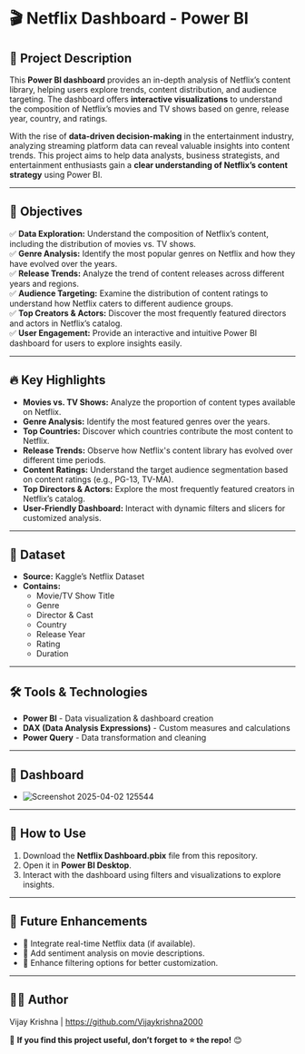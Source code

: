 # 🎬 Netflix Dashboard - Power BI  

## 📌 Project Description  
This **Power BI dashboard** provides an in-depth analysis of Netflix’s content library, helping users explore trends, content distribution, and audience targeting. The dashboard offers **interactive visualizations** to understand the composition of Netflix’s movies and TV shows based on genre, release year, country, and ratings.  

With the rise of **data-driven decision-making** in the entertainment industry, analyzing streaming platform data can reveal valuable insights into content trends. This project aims to help data analysts, business strategists, and entertainment enthusiasts gain a **clear understanding of Netflix’s content strategy** using Power BI.  

---

## 🎯 Objectives  
✅ **Data Exploration:** Understand the composition of Netflix’s content, including the distribution of movies vs. TV shows.  
✅ **Genre Analysis:** Identify the most popular genres on Netflix and how they have evolved over the years.  
✅ **Release Trends:** Analyze the trend of content releases across different years and regions.  
✅ **Audience Targeting:** Examine the distribution of content ratings to understand how Netflix caters to different audience groups.  
✅ **Top Creators & Actors:** Discover the most frequently featured directors and actors in Netflix’s catalog.  
✅ **User Engagement:** Provide an interactive and intuitive Power BI dashboard for users to explore insights easily.  

---

## 🔥 Key Highlights  
- **Movies vs. TV Shows:** Analyze the proportion of content types available on Netflix.  
- **Genre Analysis:** Identify the most featured genres over the years.  
- **Top Countries:** Discover which countries contribute the most content to Netflix.  
- **Release Trends:** Observe how Netflix's content library has evolved over different time periods.  
- **Content Ratings:** Understand the target audience segmentation based on content ratings (e.g., PG-13, TV-MA).  
- **Top Directors & Actors:** Explore the most frequently featured creators in Netflix’s catalog.  
- **User-Friendly Dashboard:** Interact with dynamic filters and slicers for customized analysis.  

---

## 📂 Dataset  
- **Source:** Kaggle’s Netflix Dataset  
- **Contains:**  
  - Movie/TV Show Title  
  - Genre  
  - Director & Cast  
  - Country  
  - Release Year  
  - Rating  
  - Duration  

---

## 🛠️ Tools & Technologies  
- **Power BI** - Data visualization & dashboard creation  
- **DAX (Data Analysis Expressions)** - Custom measures and calculations  
- **Power Query** - Data transformation and cleaning  

---
## 📱 Dashboard

- ![Screenshot 2025-04-02 125544](https://github.com/user-attachments/assets/f7c67933-b5cd-41e1-9b38-4eedb6e7f895)


---
## 🚀 How to Use  
1. Download the **Netflix Dashboard.pbix** file from this repository.  
2. Open it in **Power BI Desktop**.  
3. Interact with the dashboard using filters and visualizations to explore insights.  

---

## 🔮 Future Enhancements  
- 🔹 Integrate real-time Netflix data (if available).  
- 🔹 Add sentiment analysis on movie descriptions.  
- 🔹 Enhance filtering options for better customization.  

---

## 👨‍💻 Author  
Vijay Krishna |   https://github.com/Vijaykrishna2000

📌 **If you find this project useful, don’t forget to ⭐ the repo!** 😊  
